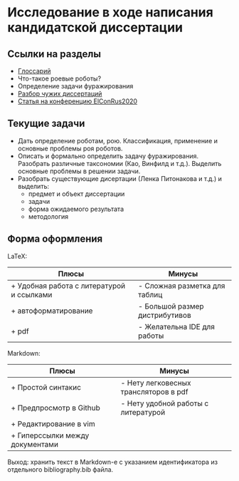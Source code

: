 # Исследование в ходе написания кандидатской диссертации

## Ссылки на разделы

- [Глоссарий](glossary.md)
- Что-такое роевые роботы?
- Определение задачи фуражирования
- [Разбор чужих диссертаций](phds.md)
- [Статья на конференцию ElConRus2020](elconrus2020/abstract.md)


## Текущие задачи

- Дать определение роботам, рою. Классификация, применение и основные проблемы роя роботов.
- Описать и формально определить задачу фуражирования. Разобрать различные таксономии (Као, Винфилд и т.д.). Выделить основные проблемы в решении задачи.
- Разобрать существующие дисертации (Ленка Питонакова и т.д.) и выделить:
    - предмет и объект диссертации
    - задачи
    - форма ожидаемого результата
    - методология

## Форма оформления

LaTeX:

Плюсы                                       | Минусы
--------------------------------------------|---------------------------
\+ Удобная работа с литературой и ссылками  | - Сложная разметка для таблиц
\+ автоформатирование                       | - Большой размер дистрибутивов
\+ pdf                                      | - Желательна IDE для работы

 Markdown:

Плюсы                                       | Минусы
--------------------------------------------|--------------------------------------
\+ Простой синтакис                         | - Нету легковесных трансляторов в pdf
\+ Предпросмотр в Github                    | - Нету удобной работы с литературой
\+ Редактирование в vim                     |
\+ Гиперссылки между документами            |

Выход: хранить текст в Markdown-е с указанием идентификатора из отдельного bibliography.bib файла. 
